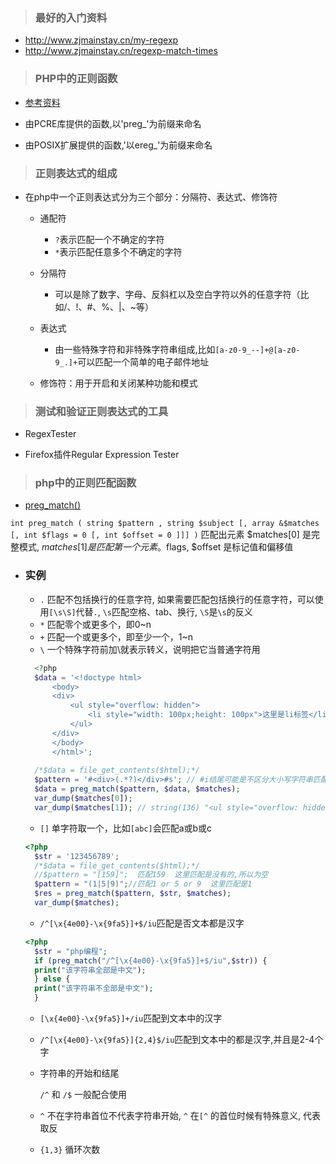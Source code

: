 > ### 最好的入门资料
  - http://www.zjmainstay.cn/my-regexp
  - http://www.zjmainstay.cn/regexp-match-times
> ### PHP中的正则函数
  - [参考资料](http://www.cnblogs.com/hellohell/p/5718319.html)
  
  - 由PCRE库提供的函数,以'preg_'为前缀来命名

  - 由POSIX扩展提供的函数,'以ereg_'为前缀来命名
  
> ### 正则表达式的组成

* 在php中一个正则表达式分为三个部分：分隔符、表达式、修饰符

  - 通配符

    - `?`表示匹配一个不确定的字符
    - `*`表示匹配任意多个不确定的字符
    
  - 分隔符
  
    - 可以是除了数字、字母、反斜杠以及空白字符以外的任意字符（比如/、!、#、%、|、~等）
    
  - 表达式
  
    - 由一些特殊字符和非特殊字符串组成,比如`[a-z0-9_--]+@[a-z0-9_.]+`可以匹配一个简单的电子邮件地址
    
  - 修饰符：用于开启和关闭某种功能和模式
  
> ### 测试和验证正则表达式的工具

  - RegexTester
  
  - Firefox插件Regular Expression Tester
  
> ### php中的正则匹配函数

  - [preg_match()](http://php.net/manual/zh/function.preg-match.php) 
 
  `int preg_match ( string $pattern , string $subject [, array &$matches [, int $flags = 0 [, int $offset = 0 ]]] )`  匹配出元素
  $matches[0] 是完整模式, $matches[1] 是匹配第一个元素 。$flags, $offset 是标记值和偏移值
  
- ### 实例
  - `.` 匹配不包括换行的任意字符, 如果需要匹配包括换行的任意字符，可以使用`[\s\S]`代替`.`, `\s`匹配空格、tab、换行, `\S`是`\s`的反义
  - `*` 匹配零个或更多个，即0~n
  - `+` 匹配一个或更多个，即至少一个，1~n
  - `\` 一个特殊字符前加\就表示转义，说明把它当普通字符用
  ```php
    <?php
    $data = '<!doctype html>
        <body>
        <div>
            <ul style="overflow: hidden">
                <li style="width: 100px;height: 100px">这里是li标签</li>
            </ul> 
        </div>
        </body>
        </html>';
    
    /*$data = file_get_contents($html);*/
    $pattern = '#<div>(.*?)</div>#s'; // #i结尾可能是不区分大小写字符串匹配
    $data = preg_match($pattern, $data, $matches);
    var_dump($matches[0]);
    var_dump($matches[1]); // string(136) "<ul style="overflow: hidden"><li style="width: 100px;height: 100px">这里是li标签</li></ul>"
  
  ```
  - `[]` 单字符取一个，比如`[abc]`会匹配a或b或c
  ```php
  <?php
    $str = '123456789';
    /*$data = file_get_contents($html);*/
    //$pattern = "[159]";  匹配159  这里匹配是没有的,所以为空
    $pattern = "(1|5|9)";//匹配1 or 5 or 9  这里匹配是1
    $res = preg_match($pattern, $str, $matches);
    var_dump($matches); 
  ```
  - `/^[\x{4e00}-\x{9fa5}]+$/iu`匹配是否文本都是汉字
  ```php
  <?php
    $str = "php编程";
    if (preg_match("/^[\x{4e00}-\x{9fa5}]+$/iu",$str)) {
    print("该字符串全部是中文");
    } else {
    print("该字符串不全部是中文");
    }
  ```
  - `[\x{4e00}-\x{9fa5}]+/iu`匹配到文本中的汉字
  - `/^[\x{4e00}-\x{9fa5}]{2,4}$/iu`匹配到文本中的都是汉字,并且是2-4个字
  
  - 字符串的开始和结尾
  
    `/^` 和  `/$` 一般配合使用
  
  - `^` 不在字符串首位不代表字符串开始, `^` 在`[^` 的首位时候有特殊意义, 代表取反
  - `{1,3}` 循环次数
  
   
  



